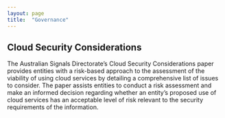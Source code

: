 ```yaml
---
layout: page
title:  "Governance"
---
```


<h2>Cloud Security Considerations</h2>

The Australian Signals Directorate’s Cloud Security Considerations  paper provides entities with a risk-based approach to the assessment of the viability of using cloud services by detailing a comprehensive list of issues to consider.
The paper assists entities to conduct a risk assessment and make an informed decision regarding whether an entity’s proposed use of cloud services has an acceptable level of risk relevant to the security requirements of the information.
